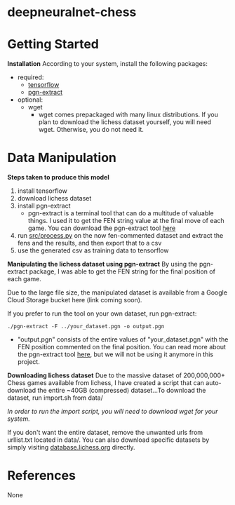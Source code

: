 # deepneuralnet-chess

# Getting Started 
**Installation**
According to your system, install the following packages:
  - required:
    - [tensorflow](https://www.tensorflow.org/install/)
    - [pgn-extract](https://www.cs.kent.ac.uk/people/staff/djb/pgn-extract/)
  - optional:
    - wget
       - wget comes prepackaged with many linux distributions. If you plan to download the lichess dataset yourself, you will need wget. Otherwise, you do not need it.

# Data Manipulation
**Steps taken to produce this model**
1. install tensorflow
2. download lichess dataset 
3. install pgn-extract
    - pgn-extract is a terminal tool that can do a multitude of valuable things. I used it to get the FEN string value at the final move of each game. You can download the pgn-extract tool [here](https://www.cs.kent.ac.uk/people/staff/djb/pgn-extract/)
4. run [src/process.py](https://github.com/marshalhayes/deepneuralnet-chess/blob/master/src/process.py) on the now fen-commented dataset and extract the fens and the results, and then export that to a csv
5. use the generated csv as training data to tensorflow
    
**Manipulating the lichess dataset using pgn-extract**
By using the pgn-extract package, I was able to get the FEN string for the final position of each game.

Due to the large file size, the manipulated dataset is available from a Google Cloud Storage bucket here (link coming soon).

If you prefer to run the tool on your own dataset, run pgn-extract:

```
./pgn-extract -F ../your_dataset.pgn -o output.pgn
```
- "output.pgn" consists of the entire values of "your_dataset.pgn" with the FEN position commented on the final position. You can read more about the pgn-extract tool [here](ftp://ftp.cs.kent.ac.uk/pub/djb/pgn-extract/help.html), but we will not be using it anymore in this project.

**Downloading lichess dataset**
Due to the massive dataset of 200,000,000+ Chess games available from lichess, I have created a script that can auto-download the entire ~40GB (compressed) dataset...To download the dataset, run import.sh from data/

*In order to run the import script, you will need to download wget for your system.*

If you don't want the entire dataset, remove the unwanted urls from urllist.txt located in data/. You can also download specific datasets by simply visiting [database.lichess.org](https://database.lichess.org/) directly.

# References
None
